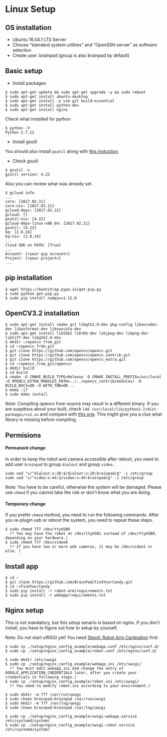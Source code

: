 Linux Setup
===

## OS installation
- Ubuntu 16.04.1 LTS Server   
- Choose “standard system utilities” and “OpenSSH server” as software selection
- Create user:  brainpad (group is also brainpad by default)

## Basic setup
- Install packages
```
$ sudo apt-get update && sudo apt-get upgrade -y && sudo reboot
$ sudo apt-get install ubuntu-desktop
$ sudo apt-get install -y vim git build-essential
$ sudo apt-get install python-dev
$ sudo apt-get install nginx
```
Check what installed for python
```
$ python -V
Python 2.7.12
```

- Install gsutil

 You should also install `gsutil` along with [this instuction](https://cloud.google.com/sdk/docs/quickstart-linux).
- Check gsutil
```
$ gsutil -v
gsutil version: 4.22
```
Also you can review what was already set.
```
$ gcloud info
...
core: [2017.02.21]
core-nix: [2017.02.21]
gcloud-deps: [2017.02.21]
gcloud: []
gsutil-nix: [4.22]
gcloud-deps-linux-x86_64: [2017.02.21]
gsutil: [4.22]
bq: [2.0.24]
bq-nix: [2.0.24]
...
Cloud SDK on PATH: [True]
...
Account: [<your gcp account>]
Project: [<your project>]
...
```


## pip installation
```
$ wget https://bootstrap.pypa.io/get-pip.py
$ sudo python get-pip.py
$ sudo pip install numpy==1.12.0
```

## OpenCV3.2 installation
```
$ sudo apt-get install cmake git libgtk2.0-dev pkg-config libavcodec-dev libavformat-dev libswscale-dev
$ sudo apt-get install libtbb2 libtbb-dev libjpeg-dev libpng-dev libtiff-dev libgtk2.0-dev
$ mkdir ~/opencv_from_git
$ cd ~/opencv_from_git
$ git clone https://github.com/opencv/opencv.git
$ git clone https://github.com/opencv/opencv_contrib.git
$ git clone https://github.com/opencv/opencv_extra.git
$ cd ~/opencv_from_git/opencv/
$ mkdir build
$ cd build
$ cmake -D CMAKE_BUILD_TYPE=Release -D CMAKE_INSTALL_PREFIX=/usr/local -D OPENCV_EXTRA_MODULES_PATH=../../opencv_contrib/modules/ -D BUILD_DOCS=ON -D WITH_TBB=ON ..
$ make -j7
$ sudo make install
```
Note: Compiling opencv from source may result in a different binary. If you are suspitous about your built, check `ldd /usr/local/lib/python2.7/dist-packages/cv2.so` and compare with [this one](./cv2_dependings.txt). This might give you a clue what library is missing before compiling.


## Permisions

#### Permanent change
In order to keep the robot and camera accessible after reboot, you need to add user `brainpad` to group `dialout` and group `video`.
```
sudo sed "s/^dialout:x:20:$/dialout:x:20:brainpad/g" -i /etc/group
sudo sed "s/^video:x:44:$/video:x:44:brainpad/g" -i /etc/group
```
Note: You have to be careful, otherwise the system will be damaged. Please use `chmod` if you cannot take the risk or don't know what you are doing.


#### Temporary change
If you prefer `chmod` mothod, you need to run the following commands. After you re-plugin usb or reboot the system, you need to repeat these steps.
```
$ sudo chmod 777 /dev/ttyUSB0
  (* You may have the robot at /dev/ttyUSB1 instead of /dev/ttyUSB0, depending on your hardware.)
$ sudo chmod 777 /dev/video0
  (* If you have two or more web cameras, it may be /dev/video1 or else. )
```



## Install app
```
$ cd ~
$ git clone https://github.com/BrainPad/FindYourCandy.git
$ cd ~/FindYourCandy
$ sudo pip install -r robot-arm/requirements.txt
$ sudo pip install -r webapp/requirements.txt
```

## Nginx setup
This is not mandatory, but this setup senario is based on nginx.
If you don't install, you have to figure out how to setup by yourself.

Note: Do not start uWSGI yet! You need [Step4: Robot Arm Caribration](./README.md) first.

```
$ sudo cp ./setup/nginx_config_example/webapp.conf /etc/nginx/conf.d/
$ sudo cp ./setup/nginx_config_example/robot.conf /etc/nginx/conf.d/

$ sudo mkdir /etc/uwsgi
$ sudo cp ./setup/nginx_config_example/webapp.ini /etc/uwsgi/
  (* You must edit webapp.ini and change the entry of GOOGLE_APPLICATION_CREDENTIALS later, after you create your credentials in following steps.)
$ sudo cp ./setup/nginx_config_example/robot.ini /etc/uwsgi/
  (* You need to modify robot.ini according to your environment.)

$ sudo mkdir -m 777 /var/run/uwsgi
$ sudo chown brainpad:brainpad /var/run/uwsgi
$ sudo mkdir -m 777 /var/log/uwsgi
$ sudo chown brainpad:brainpad /var/log/uwsgi

$ sudo cp ./setup/nginx_config_example/uwsgi-webapp.service /etc/systemd/system/
$ sudo cp ./setup/nginx_config_example/uwsgi-robot.service /etc/systemd/system/
```
